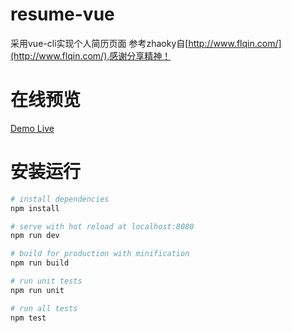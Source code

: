 # resume-vue
 采用vue-cli实现个人简历页面
 参考zhaoky自[http://www.flqin.com/](http://www.flqin.com/),感谢分享精神！

# 在线预览
 [Demo Live](http://www.mipaifu328.com/resume/dist/)
 
# 安装运行

``` bash
# install dependencies
npm install

# serve with hot reload at localhost:8080
npm run dev

# build for production with minification
npm run build

# run unit tests
npm run unit

# run all tests
npm test
```